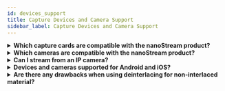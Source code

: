 ```yaml
---
id: devices_support
title: Capture Devices and Camera Support
sidebar_label: Capture Devices and Camera Support
---
```


<details><summary><strong>Which capture cards are compatible with the nanoStream product?</strong></summary>

Basically every capture card should be compatible dependent on the driver architecture. `Blackmagic design cards` proved to be working well with our product.

>For Windows, the driver needs to be `DirectShow` compatible which is usually the case.

>For MacOS, either `AVFoundation` or `Quicktime` compatible drivers can be used.

!!! Todo: Please contact us for details and specific support. !! CONTACT LINK
</details>

<details><summary><strong>Which cameras are compatible with the nanoStream product?</strong></summary>

Basically every camera which has a compatible driver installed can be used.

There is a range of cameras which are tested in our lab and verified.

**Our recommendations**:
- Web cams: `Logitech` or `Microsoft`
- Studio based encoding `Blackmagic Decklink` and `Intensity Osprey`
</details>


<details><summary><strong>Can I stream from an IP camera?</strong></summary>

It depends, if the drivers for the IP camera supports `directshow`. For instance IP cameras from axis are supported.
We can also provide custom development for unsupported IP cameras.
</details>

<details><summary><strong>Devices and cameras supported for Android and iOS?</strong></summary>
#### Web Applications / nanoStream H5Live

**nanoStream H5Live Player**

nanoStream H5Live player is compatible to most HTML5 browsers, either based on - `ULL HLS` (Safari/iOS) - `MSE` (other browsers)

Known to work for H5Live plugin-free are `Chrome`, `Firefox`, `Safari`, `Edge` and `IE` 

For Windows 7 / IE there is a Flash player fallback

>Note: some builtin browsers, especially on Android, do not fully support HTML5. This might >affect builtin Samsung browsers. **We recommend using Chrome.**


**nanoStream WebRTC.live Broadcaster**

Most browsers supporting the latest HTML5 WebRTC standards should work. 
Apple introduced WebRTC support end 2017 for iOS/Safari, and the WebRTC standard is not fully finalized yet, so there might be specific issues on specific devices. Please contact us for details.

#### Native Applications / nanoStream SDKs

**nanoStream native SDK iOS**

All iOS devices running `iOS8 and higher` should be compatible with nanoStream Live Encoder for iOS. It is recommended to use at least `iPhone 5s or higher` with the latest updates available.

**nanoStream native SDK for Android**

min. required Android version is `4.1` Recommended Android version is `4.4`

**Compatible devices for Android:**

There is a wide range of Android devices known to work with nanoStream Live Encoder. Here is a small excerpt:

- Samsung Galaxy S
- Google/HTC/LG Nexus
- Samsung Galaxy Tab
- Sony XPeria Z1 mini and higher (Z3, etc)
- Asus Iconia Tab
- Amazon Fire HD
- LG G3
- HTC One

>**There is specific support for region specific devices (e.g. East Asia), dependent on your >support level agreement. Please contact us for details.**

</details>

<details><summary><strong>Are there any drawbacks when using deinterlacing for non-interlaced material?</strong></summary>

The drawbacks of having deinterlacing turned on all the time are:

- degraded picture quality for non-interlaced material (The picture quality degration is dependent on the deinterlacer algorithm. Using a good algorithm, quality should not be affected.)
- higher cpu load (the amount of extra cpu time required depends on the algorithm used for deinterlacing - algorithm requiring more cpu time produce better results)

For detailed explanation [click here](http://www.100fps.com/video_resolution_vs_fluidity.htm)

</details>
